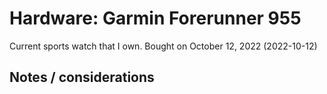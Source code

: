 # Hardware: Garmin Forerunner 955

Current sports watch that I own. Bought on October 12, 2022 (2022-10-12)

## Notes / considerations